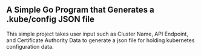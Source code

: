 ## A Simple Go Program that Generates a .kube/config JSON file

This simple project takes user input such as Cluster Name, API Endpoint, and Certificate Authority Data to generate a json file for holding kubernetes configuration data.
